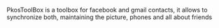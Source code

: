 PkosToolBox is a toolbox for facebook and gmail contacts, it allows to synchronize both, maintaining the picture, phones and all about friends